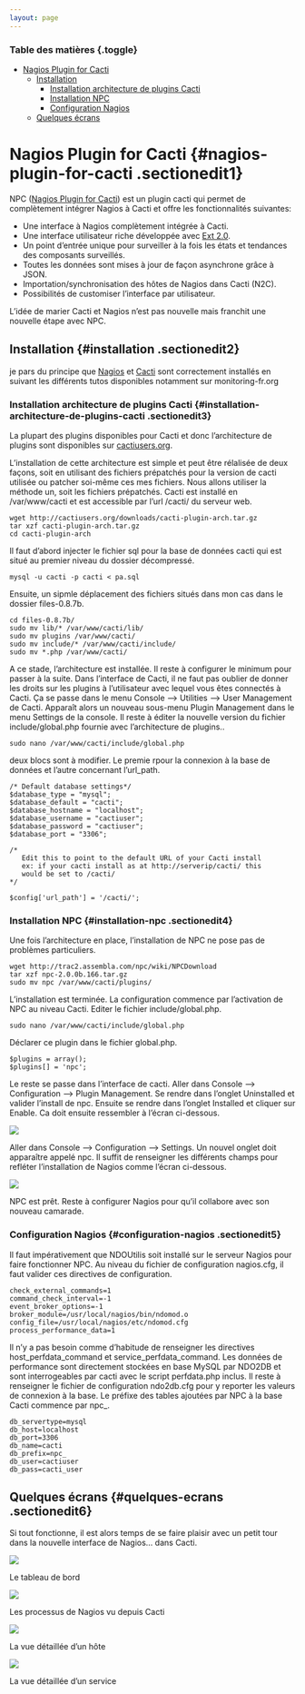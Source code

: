 ```yaml
---
layout: page
---
```


### Table des matières {.toggle}

-   [Nagios Plugin for Cacti](npc.html#nagios-plugin-for-cacti)
    -   [Installation](npc.html#installation)
        -   [Installation architecture de plugins
            Cacti](npc.html#installation-architecture-de-plugins-cacti)
        -   [Installation NPC](npc.html#installation-npc)
        -   [Configuration Nagios](npc.html#configuration-nagios)
    -   [Quelques écrans](npc.html#quelques-ecrans)

Nagios Plugin for Cacti {#nagios-plugin-for-cacti .sectionedit1}
=======================

NPC ([Nagios Plugin for
Cacti](http://trac2.assembla.com/npc/wiki "http://trac2.assembla.com/npc/wiki"))
est un plugin cacti qui permet de complètement intégrer Nagios à Cacti
et offre les fonctionnalités suivantes:

-   Une interface à Nagios complètement intégrée à Cacti.
-   Une interface utilisateur riche développée avec [Ext
    2.0](http://extjs.com/ "http://extjs.com/").
-   Un point d’entrée unique pour surveiller à la fois les états et
    tendances des composants surveillés.
-   Toutes les données sont mises à jour de façon asynchrone grâce à
    JSON.
-   Importation/synchronisation des hôtes de Nagios dans Cacti (N2C).
-   Possibilités de customiser l’interface par utilisateur.

L’idée de marier Cacti et Nagios n’est pas nouvelle mais franchit une
nouvelle étape avec NPC.

Installation {#installation .sectionedit2}
------------

je pars du principe que
[Nagios](../../../../nagios/ubuntu-install.html "nagios:ubuntu-install")
et [Cacti](../../../../cacti/ubuntu-install.html "cacti:ubuntu-install")
sont correctement installés en suivant les différents tutos disponibles
notamment sur monitoring-fr.org

### Installation architecture de plugins Cacti {#installation-architecture-de-plugins-cacti .sectionedit3}

La plupart des plugins disponibles pour Cacti et donc l’architecture de
plugins sont disponibles sur
[cactiusers.org](http://cactiusers.org/index.php "http://cactiusers.org/index.php").

L’installation de cette architecture est simple et peut être rélalisée
de deux façons, soit en utilisant des fichiers prépatchés pour la
version de cacti utilisée ou patcher soi-même ces mes fichiers. Nous
allons utiliser la méthode un, soit les fichiers prépatchés. Cacti est
installé en /var/www/cacti et est accessible par l’url /cacti/ du
serveur web.

~~~
wget http://cactiusers.org/downloads/cacti-plugin-arch.tar.gz
tar xzf cacti-plugin-arch.tar.gz
cd cacti-plugin-arch
~~~

Il faut d’abord injecter le fichier sql pour la base de données cacti
qui est situé au premier niveau du dossier décompressé.

~~~
mysql -u cacti -p cacti < pa.sql
~~~

Ensuite, un sipmle déplacement des fichiers situés dans mon cas dans le
dossier files-0.8.7b.

~~~
cd files-0.8.7b/
sudo mv lib/* /var/www/cacti/lib/
sudo mv plugins /var/www/cacti/
sudo mv include/* /var/www/cacti/include/
sudo mv *.php /var/www/cacti/
~~~

A ce stade, l’architecture est installée. Il reste à configurer le
minimum pour passer à la suite. Dans l’interface de Cacti, il ne faut
pas oublier de donner les droits sur les plugins à l’utilisateur avec
lequel vous êtes connectés à Cacti. Ça se passe dans le menu Console –\>
Utilities –\> User Management de Cacti. Apparaît alors un nouveau
sous-menu Plugin Management dans le menu Settings de la console. Il
reste à éditer la nouvelle version du fichier include/global.php fournie
avec l’architecture de plugins..

~~~
sudo nano /var/www/cacti/include/global.php
~~~

deux blocs sont à modifier. Le premie rpour la connexion à la base de
données et l’autre concernant l’url\_path.

~~~
/* Default database settings*/
$database_type = "mysql";
$database_default = "cacti";
$database_hostname = "localhost";
$database_username = "cactiuser";
$database_password = "cactiuser";
$database_port = "3306";
~~~

~~~
/*
   Edit this to point to the default URL of your Cacti install
   ex: if your cacti install as at http://serverip/cacti/ this
   would be set to /cacti/
*/

$config['url_path'] = '/cacti/';
~~~

### Installation NPC {#installation-npc .sectionedit4}

Une fois l’architecture en place, l’installation de NPC ne pose pas de
problèmes particuliers.

~~~
wget http://trac2.assembla.com/npc/wiki/NPCDownload
tar xzf npc-2.0.0b.166.tar.gz
sudo mv npc /var/www/cacti/plugins/
~~~

L’installation est terminée. La configuration commence par l’activation
de NPC au niveau Cacti. Editer le fichier include/global.php.

~~~
sudo nano /var/www/cacti/include/global.php
~~~

Déclarer ce plugin dans le fichier global.php.

~~~
$plugins = array();
$plugins[] = 'npc';
~~~

Le reste se passe dans l’interface de cacti. Aller dans Console –\>
Configuration –\> Plugin Management. Se rendre dans l’onglet Uninstalled
et valider l’install de npc. Ensuite se rendre dans l’onglet Installed
et cliquer sur Enable. Ca doit ensuite ressembler à l’écran ci-dessous.

[![](../../../../assets/media/cacti/npc-install.png@w=600)](../../../../_detail/cacti/npc-install.png@id=nagios%253Aintegration%253Anpc.html "cacti:npc-install.png")

Aller dans Console –\> Configuration –\> Settings. Un nouvel onglet doit
apparaître appelé npc. Il suffit de renseigner les différents champs
pour refléter l’installation de Nagios comme l’écran ci-dessous.

[![](../../../../assets/media/cacti/npc-configure.png@w=600)](../../../../_detail/cacti/npc-configure.png@id=nagios%253Aintegration%253Anpc.html "cacti:npc-configure.png")

NPC est prêt. Reste à configurer Nagios pour qu’il collabore avec son
nouveau camarade.

### Configuration Nagios {#configuration-nagios .sectionedit5}

Il faut impérativement que NDOUtilis soit installé sur le serveur Nagios
pour faire fonctionner NPC. Au niveau du fichier de configuration
nagios.cfg, il faut valider ces directives de configuration.

~~~
check_external_commands=1
command_check_interval=-1
event_broker_options=-1
broker_module=/usr/local/nagios/bin/ndomod.o config_file=/usr/local/nagios/etc/ndomod.cfg
process_performance_data=1
~~~

Il n’y a pas besoin comme d’habitude de renseigner les directives
host\_perfdata\_command et service\_perfdata\_command. Les données de
performance sont directement stockées en base MySQL par NDO2DB et sont
interrogeables par cacti avec le script perfdata.php inclus. Il reste à
renseigner le fichier de configuration ndo2db.cfg pour y reporter les
valeurs de connexion à la base. Le préfixe des tables ajoutées par NPC à
la base Cacti commence par npc\_.

~~~
db_servertype=mysql
db_host=localhost
db_port=3306
db_name=cacti
db_prefix=npc_
db_user=cactiuser
db_pass=cacti_user
~~~

Quelques écrans {#quelques-ecrans .sectionedit6}
---------------

Si tout fonctionne, il est alors temps de se faire plaisir avec un petit
tour dans la nouvelle interface de Nagios… dans Cacti.

[![](../../../../assets/media/cacti/npc-dashboard.png@w=600)](../../../../_detail/cacti/npc-dashboard.png@id=nagios%253Aintegration%253Anpc.html "cacti:npc-dashboard.png")

Le tableau de bord

[![](../../../../assets/media/cacti/npc-process.png@w=600)](../../../../_detail/cacti/npc-process.png@id=nagios%253Aintegration%253Anpc.html "cacti:npc-process.png")

Les processus de Nagios vu depuis Cacti

[![](../../../../assets/media/cacti/npc-host.png@w=600)](../../../../_detail/cacti/npc-host.png@id=nagios%253Aintegration%253Anpc.html "cacti:npc-host.png")

La vue détaillée d’un hôte

[![](../../../../assets/media/cacti/npc-service.png@w=600)](../../../../_detail/cacti/npc-service.png@id=nagios%253Aintegration%253Anpc.html "cacti:npc-service.png")

La vue détaillée d’un service
